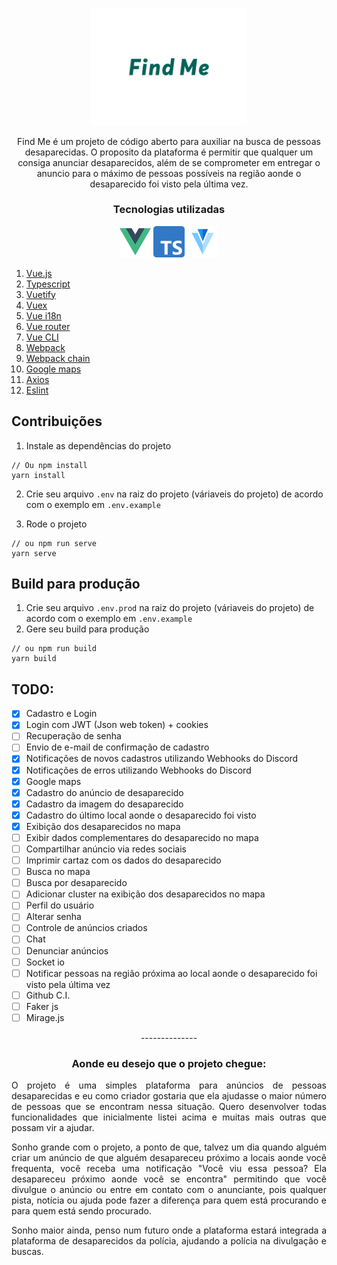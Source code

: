 <p align="center">
  <img alt="Find Me Logo" width="250" src="./src/assets/logo.svg">
</p>

<p align="center">
Find Me é um projeto de código aberto para auxiliar na busca de pessoas desaparecidas. O proposito da plataforma é permitir que qualquer um consiga anunciar desaparecidos, além de se comprometer em entregar o anuncio para o máximo de pessoas possíveis na região aonde o desaparecido foi visto pela última vez.
</p>

<h3 align="center">Tecnologias utilizadas</h3>

<p align="center">
  <img alt="Vue.js" width="50" src="./src/assets/vuejs-logo.png">
  <img alt="Typescript" width="50" src="./src/assets/typescript-logo.png">
  <img alt="Vue.js" width="50" src="./src/assets/vuetify-logo.png">
</p>

1. [Vue.js](https://github.com/vuejs/vue)
1. [Typescript](https://github.com/Microsoft/TypeScript)
1. [Vuetify](https://github.com/vuetifyjs/vuetify)
1. [Vuex](https://github.com/vuejs/vuex)
1. [Vue i18n](https://github.com/kazupon/vue-i18n)
1. [Vue router](https://github.com/vuejs/vue-router)
1. [Vue CLI](https://cli.vuejs.org/)
1. [Webpack](https://github.com/webpack/webpack)
1. [Webpack chain](https://github.com/neutrinojs/webpack-chain)
1. [Google maps](https://developers.google.com/maps/documentation/javascript/overview)
1. [Axios](https://github.com/axios/axios)
1. [Eslint](https://github.com/eslint/eslint)


## Contribuições

1. Instale as dependências do projeto
```
// Ou npm install
yarn install
```

2. Crie seu arquivo `.env` na raiz do projeto (váriaveis do projeto) de acordo com o exemplo em `.env.example`

3. Rode o projeto
```
// ou npm run serve
yarn serve
```

## Build para produção

1. Crie seu arquivo `.env.prod` na raiz do projeto (váriaveis do projeto) de acordo com o exemplo em `.env.example`
2. Gere seu build para produção
```
// ou npm run build
yarn build
```

## TODO:
- [x] Cadastro e Login
- [x] Login com JWT (Json web token) + cookies
- [ ] Recuperação de senha
- [ ] Envio de e-mail de confirmação de cadastro
- [x] Notificações de novos cadastros utilizando Webhooks do Discord
- [x] Notificações de erros utilizando Webhooks do Discord
- [x] Google maps
- [x] Cadastro do anúncio de desaparecido
- [x] Cadastro da imagem do desaparecido
- [x] Cadastro do último local aonde o desaparecido foi visto
- [x] Exibição dos desaparecidos no mapa
- [ ] Exibir dados complementares do desaparecido no mapa
- [ ] Compartilhar anúncio via redes sociais
- [ ] Imprimir cartaz com os dados do desaparecido
- [ ] Busca no mapa
- [ ] Busca por desaparecido
- [ ] Adicionar cluster na exibição dos desaparecidos no mapa
- [ ] Perfil do usuário
- [ ] Alterar senha
- [ ] Controle de anúncios criados
- [ ] Chat
- [ ] Denunciar anúncios
- [ ] Socket io
- [ ] Notificar pessoas na região próxima ao local aonde o desaparecido foi visto pela última vez
- [ ] Github C.I.
- [ ] Faker js
- [ ] Mirage.js

<p align="center">--------------</p>

<h3 align="center">Aonde eu desejo que o projeto chegue:</h3>
<p align="justify">
  O projeto é uma simples plataforma para anúncios de pessoas desaparecidas e eu como criador gostaria que ela ajudasse o maior número de pessoas que se encontram nessa situação. Quero desenvolver todas funcionalidades que inicialmente listei acima e muitas mais outras que possam vir a ajudar.  
</p>

<p align="justify">
Sonho grande com o projeto, a ponto de que, talvez um dia quando alguém criar um anúncio de que alguém desapareceu próximo a locais aonde você frequenta, você receba uma notificação "Você viu essa pessoa? Ela desapareceu próximo aonde você se encontra" permitindo que você divulgue o anúncio ou entre em contato com o anunciante, pois qualquer pista, notícia ou ajuda pode fazer a diferença para quem está procurando e para quem está sendo procurado.  
</p>

<p align="justify">
Sonho maior ainda, penso num futuro onde a plataforma estará integrada a plataforma de desaparecidos da polícia, ajudando a polícia na divulgação e buscas. 
</p>
